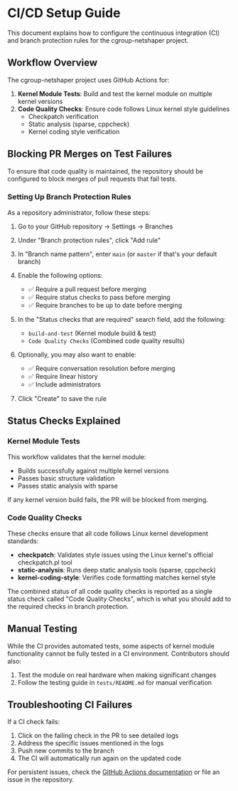 # CI/CD Setup Guide

This document explains how to configure the continuous integration (CI) and branch protection rules for the cgroup-netshaper project.

## Workflow Overview

The cgroup-netshaper project uses GitHub Actions for:

1. **Kernel Module Tests**: Build and test the kernel module on multiple kernel versions
2. **Code Quality Checks**: Ensure code follows Linux kernel style guidelines
   - Checkpatch verification
   - Static analysis (sparse, cppcheck)
   - Kernel coding style verification

## Blocking PR Merges on Test Failures

To ensure that code quality is maintained, the repository should be configured to block merges of pull requests that fail tests.

### Setting Up Branch Protection Rules

As a repository administrator, follow these steps:

1. Go to your GitHub repository → Settings → Branches
2. Under "Branch protection rules", click "Add rule"
3. In "Branch name pattern", enter `main` (or `master` if that's your default branch)
4. Enable the following options:
   - ✅ Require a pull request before merging
   - ✅ Require status checks to pass before merging
   - ✅ Require branches to be up to date before merging

5. In the "Status checks that are required" search field, add the following:
   - `build-and-test` (Kernel module build & test)
   - `Code Quality Checks` (Combined code quality results)

6. Optionally, you may also want to enable:
   - ✅ Require conversation resolution before merging
   - ✅ Require linear history
   - ✅ Include administrators

7. Click "Create" to save the rule

## Status Checks Explained

### Kernel Module Tests

This workflow validates that the kernel module:
- Builds successfully against multiple kernel versions
- Passes basic structure validation
- Passes static analysis with sparse

If any kernel version build fails, the PR will be blocked from merging.

### Code Quality Checks

These checks ensure that all code follows Linux kernel development standards:
- **checkpatch**: Validates style issues using the Linux kernel's official checkpatch.pl tool
- **static-analysis**: Runs deep static analysis tools (sparse, cppcheck)
- **kernel-coding-style**: Verifies code formatting matches kernel style

The combined status of all code quality checks is reported as a single status check called "Code Quality Checks", which is what you should add to the required checks in branch protection.

## Manual Testing

While the CI provides automated tests, some aspects of kernel module functionality cannot be fully tested in a CI environment. Contributors should also:

1. Test the module on real hardware when making significant changes
2. Follow the testing guide in `tests/README.md` for manual verification

## Troubleshooting CI Failures

If a CI check fails:

1. Click on the failing check in the PR to see detailed logs
2. Address the specific issues mentioned in the logs
3. Push new commits to the branch
4. The CI will automatically run again on the updated code

For persistent issues, check the [GitHub Actions documentation](https://docs.github.com/en/actions) or file an issue in the repository.